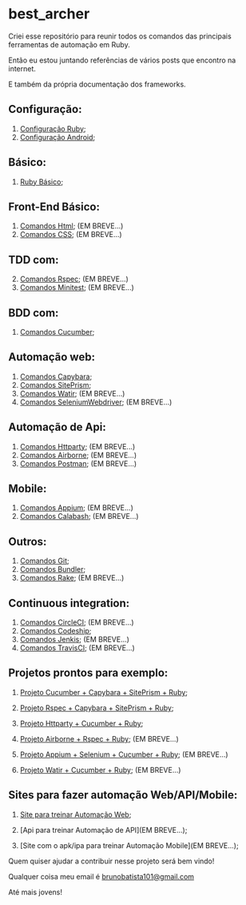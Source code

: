 # best_archer
Criei esse repositório para reunir todos os comandos das principais ferramentas de automação em Ruby.

Então eu estou juntando referências de vários posts que encontro na internet.

E também da própria documentação dos frameworks.

## Configuração:

1. [Configuração Ruby](https://github.com/brunobatista25/best_archer/blob/master/tests/ConfiguracaoRuby/configuracao_ruby.md);
3. [Configuração Android](https://github.com/brunobatista25/best_archer/blob/master/tests/ConfiguracaoAndroid/configuracao_android.md);

## Básico:

1. [Ruby Básico](https://github.com/brunobatista25/best_archer/blob/master/tests/Ruby/comandos_ruby.md);

## Front-End Básico:
1. [Comandos Html](https://github.com/brunobatista25/best_archer/blob/master/tests/Html/comandos_html.md); (EM BREVE...)
2. [Comandos CSS](https://github.com/brunobatista25/best_archer/blob/master/tests/CSS/comandos_css.md); (EM BREVE...)

## TDD com:
2. [Comandos Rspec](https://github.com/brunobatista25/best_archer/blob/master/tests/Rspec/comandos_rspec.md); (EM BREVE...)
2. [Comandos Minitest](https://github.com/brunobatista25/best_archer/blob/master/tests/MiniTest/comandos_minitest.md); (EM BREVE...)

## BDD com:

1. [Comandos Cucumber](https://github.com/brunobatista25/best_archer/blob/master/tests/Cucumber/comandos_cucumber.md);

## Automação web:

1. [Comandos Capybara](https://github.com/brunobatista25/best_archer/blob/master/tests/Capybara/comandos_capybara.md);
2. [Comandos SitePrism](https://github.com/brunobatista25/best_archer/blob/master/tests/SitePrism/comandos_siteprism.md);
3. [Comandos Watir](https://github.com/brunobatista25/best_archer/blob/master/tests/Watir/comandos_watir.md); (EM BREVE...)
4. [Comandos SeleniumWebdriver](https://github.com/brunobatista25/best_archer/blob/master/tests/SeleniumWebdriver/comandos_webdriver.md); (EM BREVE...)

## Automação de Api:

1. [Comandos Httparty](https://github.com/brunobatista25/best_archer/blob/master/tests/Httparty/comandos_httparty.md); (EM BREVE...)
2. [Comandos Airborne](https://github.com/brunobatista25/best_archer/blob/master/tests/Airborne/comandos_airborne.md); (EM BREVE...)
3. [Comandos Postman](https://github.com/brunobatista25/best_archer/blob/master/tests/Postman/comandos_postman.md); (EM BREVE...)

## Mobile:

1. [Comandos Appium](https://github.com/brunobatista25/best_archer/blob/master/tests/Appium/comandos_appium.md); (EM BREVE...)
2. [Comandos Calabash](https://github.com/brunobatista25/best_archer/blob/master/tests/Calabash/comandos_calabash.md); (EM BREVE...)

## Outros:

1. [Comandos Git](https://github.com/brunobatista25/best_archer/blob/master/tests/%20Git/comandos_git.md);
2. [Comandos Bundler](https://github.com/brunobatista25/best_archer/blob/master/tests/Bundler/01-introducao_bundler.md);
3. [Comandos Rake](https://github.com/brunobatista25/best_archer/blob/master/tests/Rake/comandos_rake.md); (EM BREVE...)

## Continuous integration:

1. [Comandos CircleCI](https://github.com/brunobatista25/best_archer/blob/master/tests/CircleCi/comandos_circleci.md); (EM BREVE...)
2. [Comandos Codeship](https://github.com/brunobatista25/best_archer/blob/master/tests/Codeship/comandos_codeship.md);
3. [Comandos Jenkis](https://github.com/brunobatista25/best_archer/blob/master/tests/Jenkis/comandos_jenkis.md); (EM BREVE...)
4. [Comandos TravisCI](https://github.com/brunobatista25/best_archer/blob/master/tests/TravisCi/comandos_travisci.md); (EM BREVE...)


## Projetos prontos para exemplo:

1. [Projeto Cucumber + Capybara + SitePrism + Ruby](https://github.com/brunobatista25/capybara_cucumber);

2. [Projeto Rspec + Capybara + SitePrism + Ruby](https://github.com/brunobatista25/capybara_rspec);

3. [Projeto Httparty + Cucumber + Ruby](https://github.com/brunobatista25/test_api_httparty_cucumber);

4. [Projeto Airborne + Rspec + Ruby](https://github.com/brunobatista25/test_api_airborne_rspec); (EM BREVE...)

5. [Projeto Appium + Selenium + Cucumber + Ruby](https://github.com/brunobatista25/Appium_selenium); (EM BREVE...)

6. [Projeto Watir + Cucumber + Ruby](https://github.com/brunobatista25/Cucumber_watir); (EM BREVE...)


## Sites para fazer automação Web/API/Mobile:

1. [Site para treinar Automação Web](https://automacaocombatista.herokuapp.com/);

2. [Api para treinar Automação de API](EM BREVE...);

3. [Site com o apk/ipa para treinar Automação Mobile](EM BREVE...);


Quem quiser ajudar a contribuir nesse projeto será bem vindo!

Qualquer coisa meu email é brunobatista101@gmail.com

Até mais jovens!
